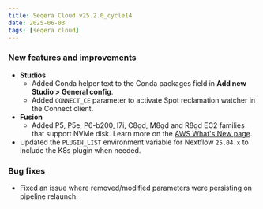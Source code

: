 ```yaml
---
title: Seqera Cloud v25.2.0_cycle14
date: 2025-06-03
tags: [seqera cloud]
---
```


### New features and improvements

- **Studios**
    - Added Conda helper text to the Conda packages field in **Add new Studio > General config**.
    - Added `CONNECT_CE` parameter to activate Spot reclamation watcher in the Connect client.
- **Fusion**
    - Added P5, P5e, P6-b200, I7i, C8gd, M8gd and R8gd EC2 families that support NVMe disk. Learn more on the [AWS What's New page](https://aws.amazon.com/new/).
- Updated the `PLUGIN_LIST` environment variable for Nextflow `25.04.x` to include the K8s plugin when needed.

### Bug fixes

- Fixed an issue where removed/modified parameters were persisting on pipeline relaunch. 